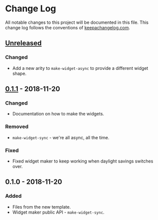 # Change Log
All notable changes to this project will be documented in this file. This change log follows the conventions of [keepachangelog.com](http://keepachangelog.com/).

## [Unreleased]
### Changed
- Add a new arity to `make-widget-async` to provide a different widget shape.

## [0.1.1] - 2018-11-20
### Changed
- Documentation on how to make the widgets.

### Removed
- `make-widget-sync` - we're all async, all the time.

### Fixed
- Fixed widget maker to keep working when daylight savings switches over.

## 0.1.0 - 2018-11-20
### Added
- Files from the new template.
- Widget maker public API - `make-widget-sync`.

[Unreleased]: https://github.com/your-name/fo0001/compare/0.1.1...HEAD
[0.1.1]: https://github.com/your-name/fo0001/compare/0.1.0...0.1.1
